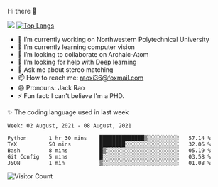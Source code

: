 Hi there 👋

![](https://github-readme-stats.vercel.app/api?username=Raohaocheng)
[![Top Langs](https://github-readme-stats.vercel.app/api/top-langs/?username=Raohaocheng&layout=compact)](https://github.com/anuraghazra/github-readme-stats)

- 🔭 I’m currently working on Northwestern Polytechnical University
- 🌱 I’m currently learning computer vision
- 👯 I’m looking to collaborate on Archaic-Atom
- 🤔 I’m looking for help with Deep learning
- 💬 Ask me about stereo matching
- 📫 How to reach me: raoxi36@foxmail.com
- 😄 Pronouns: Jack Rao
- ⚡ Fun fact: I can't believe I'm a PHD.

✨ The coding language used in last week
<!--START_SECTION:waka-->
```text
Week: 02 August, 2021 - 08 August, 2021

Python       1 hr 30 mins    ██████████████▒░░░░░░░░░░   57.14 % 
TeX          50 mins         ████████░░░░░░░░░░░░░░░░░   32.06 % 
Bash         8 mins          █▒░░░░░░░░░░░░░░░░░░░░░░░   05.19 % 
Git Config   5 mins          █░░░░░░░░░░░░░░░░░░░░░░░░   03.58 % 
JSON         1 min           ▒░░░░░░░░░░░░░░░░░░░░░░░░   01.08 % 
```
<!--END_SECTION:waka-->

![Visitor Count](https://profile-counter.glitch.me/Raohaocheng/count.svg)
